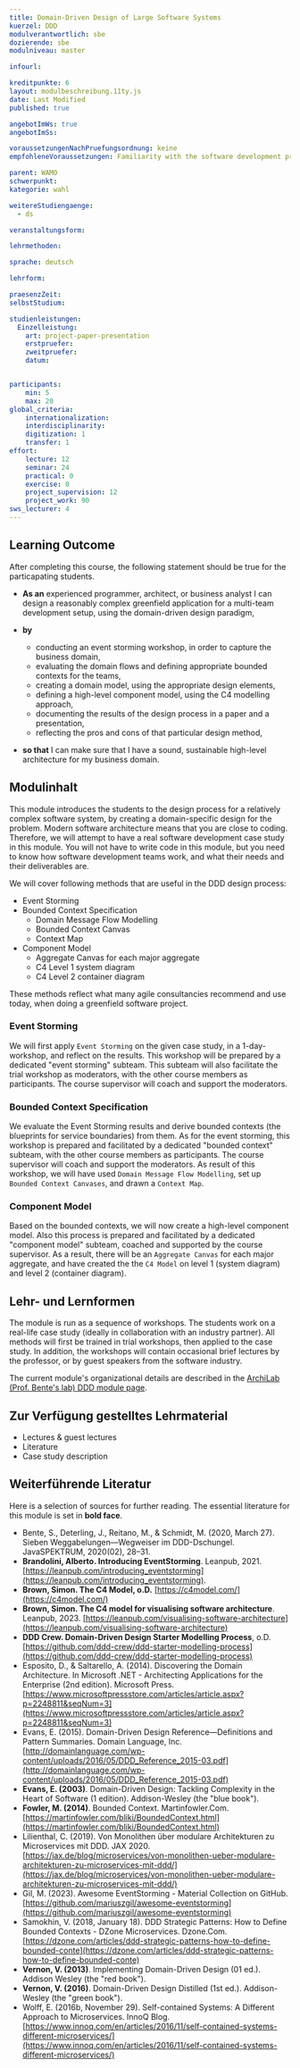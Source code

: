 ```yaml
---
title: Domain-Driven Design of Large Software Systems
kuerzel: DDD
modulverantwortlich: sbe
dozierende: sbe
modulniveau: master

infourl: 

kreditpunkte: 6
layout: modulbeschreibung.11ty.js
date: Last Modified
published: true

angebotImWs: true
angebotImSs: 

voraussetzungenNachPruefungsordnung: keine
empfohleneVoraussetzungen: Familiarity with the software development process

parent: WAMO
schwerpunkt:
kategorie: wahl

weitereStudiengaenge: 
  - ds

veranstaltungsform: 

lehrmethoden:

sprache: deutsch

lehrform:

praesenzZeit: 
selbstStudium: 

studienleistungen:
  Einzelleistung:
    art: project-paper-presentation
    erstpruefer: 
    zweitpruefer: 
    datum:


participants: 
    min: 5
    max: 20
global_criteria:
    internationalization:
    interdisciplinarity:
    digitization: 1
    transfer: 1
effort:
    lecture: 12
    seminar: 24
    practical: 0
    exercise: 0
    project_supervision: 12
    project_work: 90
sws_lecturer: 4  
---
```



## Learning Outcome

After completing this course, the following statement should be true for the particapating students. 

* **As an** experienced programmer, architect, or business analyst I can design a reasonably complex 
  greenfield application for a multi-team development setup, using the domain-driven design paradigm,

* **by** 
  * conducting an event storming workshop, in order to capture the business domain,
  * evaluating the domain flows and defining appropriate bounded contexts for the teams,
  * creating a domain model, using the appropriate design elements,
  * defining a high-level component model, using the C4 modelling approach,
  * documenting the results of the design process in a paper and a presentation,
  * reflecting the pros and cons of that particular design method,
* **so that** I can make sure that I have a sound, sustainable high-level architecture for my business domain.
  
  
## Modulinhalt

This module introduces the students to the design process for a relatively complex software system,
by creating a domain-specific design for the problem. Modern software architecture means that you are
close to coding. Therefore, we will attempt to have a real software development case study in this module.
You will not have to write code in this module, but you need to know how software development teams
work, and what their needs and their deliverables are.

We will cover following methods that are useful in the DDD design process:
* Event Storming
* Bounded Context Specification
  * Domain Message Flow Modelling
  * Bounded Context Canvas 
  * Context Map
* Component Model 
  * Aggregate Canvas for each major aggregate
  * C4 Level 1 system diagram
  * C4 Level 2 container diagram

These methods reflect what many agile consultancies recommend and use today, when doing a greenfield software project.


### Event Storming

We will first apply `Event Storming` on the given case study, in a 1-day-workshop, and reflect on the results. 
This workshop will be prepared by a dedicated "event storming" subteam. This subteam will also facilitate 
the trial workshop as moderators, with the other course members as participants. The course supervisor will 
coach and support the moderators.

### Bounded Context Specification

We evaluate the Event Storming results and derive bounded contexts (the blueprints for service boundaries) from them.
As for the event storming, this workshop is prepared and facilitated by a dedicated "bounded context" subteam,
with the other course members as participants. The course supervisor will coach and support the moderators. As result of this workshop, 
we will have used `Domain Message Flow Modelling`, set up `Bounded Context Canvases`, and drawn a `Context Map`.

### Component Model

Based on the bounded contexts, we will now create a high-level component model. Also this process is prepared and 
facilitated by a dedicated "component model" subteam, coached and supported by the course supervisor.
As a result, there will be an `Aggregate Canvas` for each major aggregate, and have created the the `C4 Model`
on level 1 (system diagram) and level 2 (container diagram).


## Lehr- und Lernformen

The module is run as a sequence of workshops. The students work on a real-life case study 
(ideally in collaboration with an industry partner). All methods will first be trained in trial workshops,
then applied to the case study. In addition, the workshops will contain occasional brief lectures 
by the professor, or by guest speakers from the software industry. 

The current module's organizational details are described in the 
[ArchiLab (Prof. Bente's lab) DDD module page](https://www.archi-lab.io/ddd). 



## Zur Verfügung gestelltes Lehrmaterial

* Lectures & guest lectures
* Literature
* Case study description



## Weiterführende Literatur

Here is a selection of sources for further reading. The essential literature for this module is set in **bold face**.

* Bente, S., Deterling, J., Reitano, M., & Schmidt, M. (2020, March 27). Sieben Weggabelungen—Wegweiser im DDD-Dschungel. JavaSPEKTRUM, 2020(02), 28–31.
* **Brandolini, Alberto. Introducing EventStorming**. Leanpub, 2021. [https://leanpub.com/introducing_eventstorming](https://leanpub.com/introducing_eventstorming).
* **Brown, Simon. The C4 Model, o.D.** [https://c4model.com/](https://c4model.com/)
* **Brown, Simon. The C4 model for visualising software architecture**. Leanpub, 2023. [https://leanpub.com/visualising-software-architecture](https://leanpub.com/visualising-software-architecture)
* **DDD Crew. Domain-Driven Design Starter Modelling Process**, o.D.[https://github.com/ddd-crew/ddd-starter-modelling-process](https://github.com/ddd-crew/ddd-starter-modelling-process)
* Esposito, D., & Saltarello, A. (2014). Discovering the Domain Architecture. In Microsoft .NET - Architecting Applications for the Enterprise (2nd edition). 
  Microsoft Press. [https://www.microsoftpressstore.com/articles/article.aspx?p=2248811&seqNum=3](https://www.microsoftpressstore.com/articles/article.aspx?p=2248811&seqNum=3)
* Evans, E. (2015). Domain-Driven Design Reference—Definitions and Pattern Summaries. Domain Language, Inc. 
  [http://domainlanguage.com/wp-content/uploads/2016/05/DDD_Reference_2015-03.pdf](http://domainlanguage.com/wp-content/uploads/2016/05/DDD_Reference_2015-03.pdf)
* **Evans, E. (2003)**. Domain-Driven Design: Tackling Complexity in the Heart of Software (1 edition). Addison-Wesley (the "blue book").
* **Fowler, M. (2014)**. Bounded Context. Martinfowler.Com. [https://martinfowler.com/bliki/BoundedContext.html](https://martinfowler.com/bliki/BoundedContext.html)
* Lilienthal, C. (2019). Von Monolithen über modulare Architekturen zu Microservices mit DDD. JAX 2020. 
  [https://jax.de/blog/microservices/von-monolithen-ueber-modulare-architekturen-zu-microservices-mit-ddd/](https://jax.de/blog/microservices/von-monolithen-ueber-modulare-architekturen-zu-microservices-mit-ddd/)
* Gil, M. (2023). Awesome EventStorming - Material Collection on GitHub. 
  [https://github.com/mariuszgil/awesome-eventstorming](https://github.com/mariuszgil/awesome-eventstorming) 
* Samokhin, V. (2018, January 18). DDD Strategic Patterns: How to Define Bounded Contexts - DZone Microservices. Dzone.Com. 
  [https://dzone.com/articles/ddd-strategic-patterns-how-to-define-bounded-conte](https://dzone.com/articles/ddd-strategic-patterns-how-to-define-bounded-conte)
* **Vernon, V. (2013)**. <a name="Vernon13"/>Implementing Domain-Driven Design (01 ed.). Addison Wesley (the "red book").
* **Vernon, V. (2016)**. <a name="Vernon16"/>Domain-Driven Design Distilled (1st ed.). Addison-Wesley (the "green book").
* Wolff, E. (2016b, November 29). Self-contained Systems: A Different Approach to Microservices. InnoQ Blog. 
  [https://www.innoq.com/en/articles/2016/11/self-contained-systems-different-microservices/](https://www.innoq.com/en/articles/2016/11/self-contained-systems-different-microservices/)

